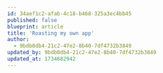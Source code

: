 ```yaml
---
id: 34aef1c2-afab-4c18-b468-325a3ec4bb45
published: false
blueprint: article
title: 'Roasting my own app'
author:
  - 9bdb0db4-21c2-47e2-8b40-7df4732b3849
updated_by: 9bdb0db4-21c2-47e2-8b40-7df4732b3849
updated_at: 1734682942
---
```

